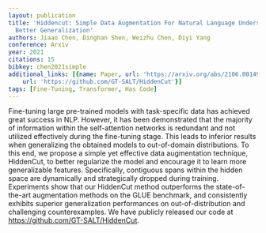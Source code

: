 ```yaml
---
layout: publication
title: 'Hiddencut: Simple Data Augmentation For Natural Language Understanding With
  Better Generalization'
authors: Jiaao Chen, Dinghan Shen, Weizhu Chen, Diyi Yang
conference: Arxiv
year: 2021
citations: 15
bibkey: chen2021simple
additional_links: [{name: Paper, url: 'https://arxiv.org/abs/2106.00149'}, {name: Code,
    url: 'https://github.com/GT-SALT/HiddenCut'}]
tags: [Fine-Tuning, Transformer, Has Code]
---
```

Fine-tuning large pre-trained models with task-specific data has achieved
great success in NLP. However, it has been demonstrated that the majority of
information within the self-attention networks is redundant and not utilized
effectively during the fine-tuning stage. This leads to inferior results when
generalizing the obtained models to out-of-domain distributions. To this end,
we propose a simple yet effective data augmentation technique, HiddenCut, to
better regularize the model and encourage it to learn more generalizable
features. Specifically, contiguous spans within the hidden space are
dynamically and strategically dropped during training. Experiments show that
our HiddenCut method outperforms the state-of-the-art augmentation methods on
the GLUE benchmark, and consistently exhibits superior generalization
performances on out-of-distribution and challenging counterexamples. We have
publicly released our code at https://github.com/GT-SALT/HiddenCut.